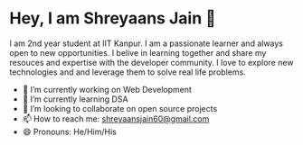 # Hey, I am Shreyaans Jain 👋

I am 2nd year student at IIT Kanpur. I am a passionate learner and always open to new opportunities. I belive in learning together and share my resouces and expertise with the developer community. I love to explore new technologies and and leverage them to solve real life problems.

- 🔭 I’m currently working on Web Development
- 🌱 I’m currently learning DSA
- 👯 I’m looking to collaborate on open source projects
- 📫 How to reach me: shreyaansjain60@gmail.com
- 😄 Pronouns: He/Him/His
